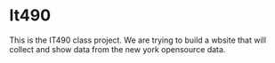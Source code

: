 # It490
This is the IT490 class project. We are trying to build a wbsite that will collect and show data from the new york opensource data.
